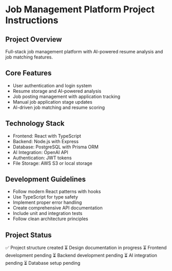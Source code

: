# Job Management Platform Project Instructions

## Project Overview
Full-stack job management platform with AI-powered resume analysis and job matching features.

## Core Features
- User authentication and login system
- Resume storage and AI-powered analysis
- Job posting management with application tracking
- Manual job application stage updates
- AI-driven job matching and resume scoring

## Technology Stack
- Frontend: React with TypeScript
- Backend: Node.js with Express
- Database: PostgreSQL with Prisma ORM
- AI Integration: OpenAI API
- Authentication: JWT tokens
- File Storage: AWS S3 or local storage

## Development Guidelines
- Follow modern React patterns with hooks
- Use TypeScript for type safety
- Implement proper error handling
- Create comprehensive API documentation
- Include unit and integration tests
- Follow clean architecture principles

## Project Status
✅ Project structure created
⏳ Design documentation in progress
⏳ Frontend development pending
⏳ Backend development pending
⏳ AI integration pending
⏳ Database setup pending